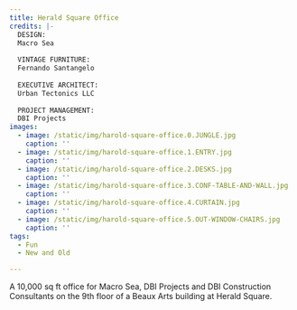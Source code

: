 ```yaml
---
title: Herald Square Office
credits: |-
  DESIGN:  
  Macro Sea  
    
  VINTAGE FURNITURE:  
  Fernando Santangelo  
    
  EXECUTIVE ARCHITECT:  
  Urban Tectonics LLC  
    
  PROJECT MANAGEMENT:  
  DBI Projects
images:
  - image: /static/img/harold-square-office.0.JUNGLE.jpg
    caption: ''
  - image: /static/img/harold-square-office.1.ENTRY.jpg
    caption: ''
  - image: /static/img/harold-square-office.2.DESKS.jpg
    caption: ''
  - image: /static/img/harold-square-office.3.CONF-TABLE-AND-WALL.jpg
    caption: ''
  - image: /static/img/harold-square-office.4.CURTAIN.jpg
    caption: ''
  - image: /static/img/harold-square-office.5.OUT-WINDOW-CHAIRS.jpg
    caption: ''
tags:
  - Fun
  - New and Old

---
```

A 10,000 sq ft office for Macro Sea, DBI Projects and DBI Construction Consultants on the 9th floor of a Beaux Arts building at Herald Square.